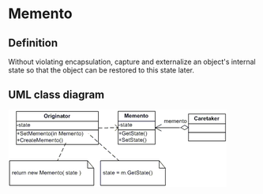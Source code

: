 # Memento

## Definition
Without violating encapsulation, capture and externalize an object's internal state so that the object can be restored to this state later.
<BR>

## UML class diagram
![GitHub Logo](../../../docs/Pictures/DesignPatterns/memento.gif)
